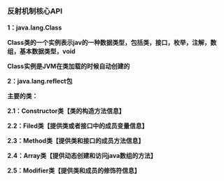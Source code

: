 ### 反射机制核心API

**1：java.lang.Class**

**Class类的一个实例表示jav的一种数据类型，包括类，接口，枚举，注解，数组，基本数据类型，void**

**Class实例是JVM在类加载的时候自动创建的**



**2：java.lang.reflect包**

**主要的类：**

**2.1：Constructor类【类的构造方法信息】**

**2.2：Filed类【提供类或者接口中的成员变量信息】**

**2.3：Method类【提供类和接口的成员方法信息】**

**2.4：Array类【提供动态创建和访问java数组的方法】**

**2.5：Modifier类【提供类和成员的修饰符信息】**

